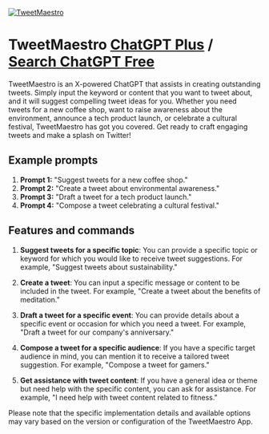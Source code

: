
[![TweetMaestro](https://files.oaiusercontent.com/file-iryarTNV1w11UC8wszZMzW9O?se=2123-10-19T04%3A18%3A39Z&sp=r&sv=2021-08-06&sr=b&rscc=max-age%3D31536000%2C%20immutable&rscd=attachment%3B%20filename%3D51cf5552-28e6-48d1-baed-b171f0c6da02.png&sig=pKL3Gbp8KwudW6AMsC5FYaOe6eyeDCKBWxGEIR64laY%3D)](https://chat.openai.com/g/g-4nhqKGXLk-tweetmaestro)

# TweetMaestro [ChatGPT Plus](https://chat.openai.com/g/g-4nhqKGXLk-tweetmaestro) / [Search ChatGPT Free](https://gptcall.net/index.html#/?search=TweetMaestro)

TweetMaestro is an X-powered ChatGPT that assists in creating outstanding tweets. Simply input the keyword or content that you want to tweet about, and it will suggest compelling tweet ideas for you. Whether you need tweets for a new coffee shop, want to raise awareness about the environment, announce a tech product launch, or celebrate a cultural festival, TweetMaestro has got you covered. Get ready to craft engaging tweets and make a splash on Twitter!

## Example prompts

1. **Prompt 1:** "Suggest tweets for a new coffee shop."
2. **Prompt 2:** "Create a tweet about environmental awareness."
3. **Prompt 3:** "Draft a tweet for a tech product launch."
4. **Prompt 4:** "Compose a tweet celebrating a cultural festival."

## Features and commands

1. **Suggest tweets for a specific topic**: You can provide a specific topic or keyword for which you would like to receive tweet suggestions. For example, "Suggest tweets about sustainability."

2. **Create a tweet**: You can input a specific message or content to be included in the tweet. For example, "Create a tweet about the benefits of meditation."

3. **Draft a tweet for a specific event**: You can provide details about a specific event or occasion for which you need a tweet. For example, "Draft a tweet for our company's anniversary."

4. **Compose a tweet for a specific audience**: If you have a specific target audience in mind, you can mention it to receive a tailored tweet suggestion. For example, "Compose a tweet for gamers."

5. **Get assistance with tweet content**: If you have a general idea or theme but need help with the specific content, you can ask for assistance. For example, "I need help with tweet content related to fitness."

Please note that the specific implementation details and available options may vary based on the version or configuration of the TweetMaestro App.


